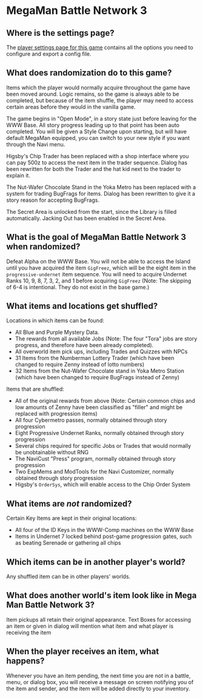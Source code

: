 # MegaMan Battle Network 3

## Where is the settings page?

The [player settings page for this game](../player-settings) contains all the options you need to configure and
export a config file.

## What does randomization do to this game?

Items which the player would normally acquire throughout the game have been moved around. Logic remains, so the game is
always able to be completed, but because of the item shuffle, the player may need to access certain areas before they
would in the vanilla game.

The game begins in "Open Mode", in a story state just before leaving for the WWW Base. All story progress leading up to
that point has been auto completed. You will be given a Style Change upon starting, but will
have default MegaMan equipped, you can switch to your new style if you want through the Navi menu.

Higsby's Chip Trader has been replaced with a shop interface where you can pay 500z to access the next item in the
trader sequence.
Dialog has been rewritten for both the Trader and the hat kid next to the trader to explain it.

The Nut-Wafer Chocolate Stand in the Yoka Metro has been replaced with a system for trading BugFrags for items.
Dialog has been rewritten to give it a story reason for accepting BugFrags.

The Secret Area is unlocked from the start, since the Library is filled automatically. Jacking Out has been enabled
in the Secret Area.

## What is the goal of MegaMan Battle Network 3 when randomized?

Defeat Alpha on the WWW Base. You will not be able to access the Island until you have acquired the item `GigFreez`,
which will be the eight item in the `progressive-undernet` item sequence. You will need to acquire Undernet Ranks
10, 9, 8, 7, 3, 2, and 1 before acquiring `GigFreez`
(Note: The skipping of 6-4 is intentional. They do not exist in the base game.)

## What items and locations get shuffled?

Locations in which items can be found:
- All Blue and Purple Mystery Data.
- The rewards from all available Jobs (Note: The four "Tora" jobs are story progress, and therefore have 
been already completed). 
- All overworld item pick ups, including Trades and Quizzes with NPCs
- 31 Items from the Numberman Lottery Trader (which have been changed to require Zenny instead of lotto numbers)
- 32 Items from the Nut-Wafer Chocolate stand in Yoka Metro Station (which have been changed to require BugFrags 
instead of Zenny)

Items that are shuffled:
- All of the original rewards from above (Note: Certain common chips and low amounts of Zenny have been classified
as "filler" and might be replaced with progression items)
- All four Cybermetro passes, normally obtained through story progression
- Eight Progressive Undernet Ranks, normally obtained through story progression
- Several chips required for specific Jobs or Trades that would normally be unobtainable without RNG
- The NaviCust "Press" program, normally obtained through story progression
- Two ExpMems and ModTools for the Navi Customizer, normally obtained through story progression
- Higsby's `OrderSys`, which will enable access to the Chip Order System

## What items are _not_ randomized?
Certain Key Items are kept in their original locations:
- All four of the ID Keys in the WWW-Comp machines on the WWW Base
- Items in Undernet 7 locked behind post-game progression gates, such as beating Serenade or gathering all chips

## Which items can be in another player's world?

Any shuffled item can be in other players' worlds.


## What does another world's item look like in Mega Man Battle Network 3?

Item pickups all retain their original appearance. Text Boxes for accessing an item or given in dialog will mention
what item and what player is receiving the item

## When the player receives an item, what happens?

Whenever you have an item pending, the next time you are not in a battle, menu, or dialog box, you will receive a
message on screen notifying you of the item and sender, and the item will be added directly to your inventory.
